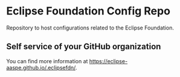 # Eclipse Foundation Config Repo

Repository to host configurations related to the Eclipse Foundation.

## Self service of your GitHub organization

You can find more information at <https://eclipse-aaspe.github.io/.eclipsefdn/>.
